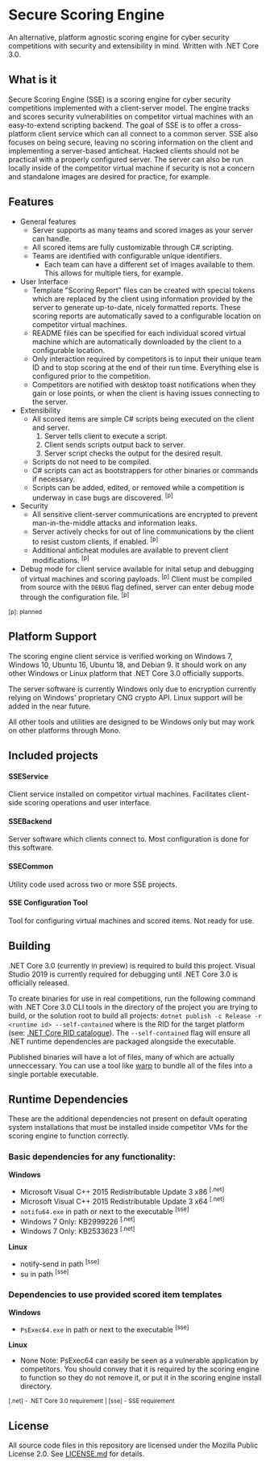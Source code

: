 # Secure Scoring Engine

An alternative, platform agnostic scoring engine for cyber security competitions with security and extensibility in mind. Written with .NET Core 3.0.

## What is it

Secure Scoring Engine (SSE) is a scoring engine for cyber security competitions implemented with a client-server model. The engine tracks and scores security vulnerabilities on competitor virtual machines with an easy-to-extend scripting backend. The goal of SSE is to offer a cross-platform client service which can all connect to a common server. SSE also focuses on being secure, leaving no scoring information on the client and implementing a server-based anticheat. Hacked clients should not be practical with a properly configured server. The server can also be run locally inside of the competitor virtual machine if security is not a concern and standalone images are desired for practice, for example.

## Features
* General features
    * Server supports as many teams and scored images as your server can handle.
    * All scored items are fully customizable through C# scripting.
    * Teams are identified with configurable unique identifiers.
        * Each team can have a different set of images available to them. This allows for multiple tiers, for example.
* User Interface
    * Template "Scoring Report" files can be created with special tokens which are replaced by the client using information provided by the server to generate up-to-date, nicely formatted reports. These scoring reports are automatically saved to a configurable location on competitor virtual machines.
    * README files can be specified for each individual scored virtual machine which are automatically downloaded by the client to a configurable location.
    * Only interaction required by competitors is to input their unique team ID and to stop scoring at the end of their run time. Everything else is configured prior to the competition.
    * Competitors are notified with desktop toast notifications when they gain or lose points, or when the client is having issues connecting to the server.
* Extensibility
    * All scored items are simple C# scripts being executed on the client and server. 
        1. Server tells client to execute a script.
        2. Client sends scripts output back to server.
        3. Server script checks the output for the desired result.
    * Scripts do not need to be compiled.
    * C# scripts can act as bootstrappers for other binaries or commands if necessary.
    * Scripts can be added, edited, or removed while a competition is underway in case bugs are discovered. <sup>[p]</sup>
* Security
    * All sensitive client-server communications are encrypted to prevent man-in-the-middle attacks and information leaks.
    * Server actively checks for out of line communications by the client to resist custom clients, if enabled. <sup>[p]</sup>
    * Additional anticheat modules are available to prevent client modifications. <sup>[p]</sup>
* Debug mode for client service available for inital setup and debugging of virtual machines and scoring payloads. <sup>[p]</sup> Client must be compiled from source with the `DEBUG` flag defined, server can enter debug mode through the configuration file. <sup>[p]</sup>

<sup>[p]: planned</sup>


## Platform Support

The scoring engine client service is verified working on Windows 7, Windows 10, Ubuntu 16, Ubuntu 18, and Debian 9. It should work on any other Windows or Linux platform that .NET Core 3.0 officially supports.

The server software is currently Windows only due to encryption currently relying on Windows' proprietary CNG crypto API. Linux support will be added in the near future.

All other tools and utilities are designed to be Windows only but may work on other platforms through Mono.

## Included projects

#### SSEService
Client service installed on competitor virtual machines. Facilitates client-side scoring operations and user interface.

#### SSEBackend
Server software which clients connect to. Most configuration is done for this software.

#### SSECommon
Utility code used across two or more SSE projects.

#### SSE Configuration Tool
Tool for configuring virtual machines and scored items. Not ready for use.

## Building

.NET Core 3.0 (currently in preview) is required to build this project. Visual Studio 2019 is currently required for debugging until .NET Core 3.0 is officially released.

To create binaries for use in real competitions, run the following command with .NET Core 3.0 CLI tools in the directory of the project you are trying to build, or the solution root to build all projects:
```dotnet publish -c Release -r <runtime id> --self-contained```
where <runtime id> is the RID for the target platform (see: [.NET Core RID catalogue](https://docs.microsoft.com/en-us/dotnet/core/rid-catalog)). The `--self-contained` flag will ensure all .NET runtime dependencies are packaged alongside the executable.

Published binaries will have a lot of files, many of which are actually unneccessary. You can use a tool like [warp](https://github.com/dgiagio/warp) to bundle all of the files into a single portable executable.

## Runtime Dependencies

These are the additional dependencies not present on default operating system installations that must be installed inside competitor VMs for the scoring engine to function correctly.

### Basic dependencies for any functionality:

**Windows**
* Microsoft Visual C++ 2015 Redistributable Update 3 x86 <sup>[.net]</sup>
* Microsoft Visual C++ 2015 Redistributable Update 3 x64 <sup>[.net]</sup>
* `notifu64.exe` in path or next to the executable <sup>[sse]</sup>
* Windows 7 Only: KB2999226 <sup>[.net]</sup>
* Windows 7 Only: KB2533623 <sup>[.net]</sup>

**Linux**
* notify-send in path <sup>[sse]</sup>
* su in path <sup>[sse]</sup>

### Dependencies to use provided scored item templates

**Windows**
* `PsExec64.exe` in path or next to the executable <sup>[sse]</sup>

**Linux**
* None
Note: PsExec64 can easily be seen as a vulnerable application by competitors. You should convey that it is required by the scoring engine to function so they do not remove it, or put it in the scoring engine install directory.

<sup>[.net] - .NET Core 3.0 requirement | [sse] - SSE requirement</sup>

## License

All source code files in this repository are licensed under the Mozilla Public License 2.0. See [LICENSE.md](https://github.com/noahc3/SecureScoringEngine/blob/master/LICENSE.md) for details.
